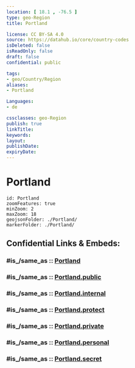 ```yaml
---
location: [ 18.1 , -76.5 ] 
type: geo-Region
title: Portland

license: CC BY-SA 4.0
source: https://datahub.io/core/country-codes
isDeleted: false
isReadOnly: false
draft: false
confidential: public

tags:
- geo/Country/Region
aliases:
- Portland

Languages:
- de

cssclasses: geo-Region
publish: true
linkTitle: 
keywords: 
layout: 
publishDate: 
expiryDate: 
---
```


# Portland

```leaflet
id: Portland
zoomFeatures: true 
minZoom: 2 
maxZoom: 18
geojsonFolder: ./Portland/
markerFolder: ./Portland/
```


## Confidential Links & Embeds: 

### #is_/same_as :: [Portland](/_Standards/Earth/Continent/America~Caribbean/Jamaica/Parishes~Jamaica/Portland.md) 

### #is_/same_as :: [Portland.public](/_public/Earth/Continent/America~Caribbean/Jamaica/Parishes~Jamaica/Portland.public.md) 

### #is_/same_as :: [Portland.internal](/_internal/Earth/Continent/America~Caribbean/Jamaica/Parishes~Jamaica/Portland.internal.md) 

### #is_/same_as :: [Portland.protect](/_protect/Earth/Continent/America~Caribbean/Jamaica/Parishes~Jamaica/Portland.protect.md) 

### #is_/same_as :: [Portland.private](/_private/Earth/Continent/America~Caribbean/Jamaica/Parishes~Jamaica/Portland.private.md) 

### #is_/same_as :: [Portland.personal](/_personal/Earth/Continent/America~Caribbean/Jamaica/Parishes~Jamaica/Portland.personal.md) 

### #is_/same_as :: [Portland.secret](/_secret/Earth/Continent/America~Caribbean/Jamaica/Parishes~Jamaica/Portland.secret.md)

